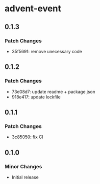 # advent-event

## 0.1.3

### Patch Changes

- 35f5691: remove unecessary code

## 0.1.2

### Patch Changes

- 73e08d7: update readme + package.json
- 918e417: update lockfile

## 0.1.1

### Patch Changes

- 3c85050: fix CI

## 0.1.0

### Minor Changes

- Initial release
